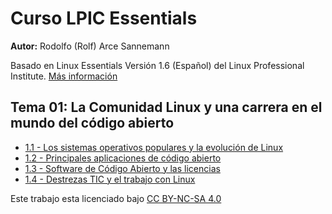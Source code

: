 # Curso LPIC Essentials

**Autor:** Rodolfo (Rolf) Arce Sannemann

Basado en Linux Essentials Versión 1.6 (Español) del Linux Professional Institute. [Más información](https://wiki.lpi.org/wiki/LinuxEssentials_Objectives_V1.6(ES))

## Tema 01: La Comunidad Linux y una carrera en el mundo del código abierto

* [1.1 - Los sistemas operativos populares y la evolución de Linux](ess-01-01)
* [1.2 - Principales aplicaciones de código abierto](ess-01-02)
* [1.3 - Software de Código Abierto y las licencias](ess-01-03)
* [1.4 - Destrezas TIC y el trabajo con Linux](ess-01-04)

Este trabajo esta licenciado bajo [CC BY-NC-SA 4.0](https://creativecommons.org/licenses/by-nc-sa/4.0/deed.es)